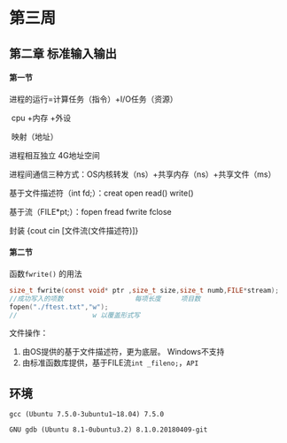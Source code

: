 # 第三周

## 第二章 标准输入输出

#### 第一节

进程的运行=计算任务（指令）+I/O任务（资源）

​						cpu		+内存		+外设

​										映射（地址）

进程相互独立 4G地址空间 

进程间通信三种方式：OS内核转发（ns）+共享内存（ns）+共享文件（ms）

基于文件描述符（int fd;）：creat open read() write()

基于流（FILE*pt;）：fopen fread fwrite fclose

封装 {cout cin [文件流(文件描述符)]}

#### 第二节

函数`fwrite()` 的用法

```c
size_t fwrite(const void* ptr ,size_t size,size_t numb,FILE*stream);
//成功写入的项数                  每项长度     项目数			
fopen("./ftest.txt","w");
//                   w 以覆盖形式写
```

文件操作：

1. 由OS提供的基于文件描述符，更为底层。 Windows不支持
2. 由标准函数库提供，基于FILE流`int _fileno;`，`API`

## 环境

`gcc (Ubuntu 7.5.0-3ubuntu1~18.04) 7.5.0`

`GNU gdb (Ubuntu 8.1-0ubuntu3.2) 8.1.0.20180409-git`







